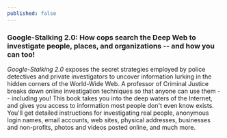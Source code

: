 ```yaml
---
published: false
---
```



### Google-Stalking 2.0: How cops search the Deep Web to investigate people, places, and organizations -- and how you can too!

_Google-Stalking 2.0_ exposes the secret strategies employed by police detectives and private investigators to uncover information lurking in the hidden corners of the World-Wide Web. A professor of Criminal Justice breaks down online investigation techniques so that anyone can use them -- including you! This book takes you into the deep waters of the Internet, and gives you access to information most people don't even know exists. You'll get detailed instructions for investigating real people, anonymous login names, email accounts, web sites, physical addresses, businesses and non-profits, photos and videos posted online, and much more.
